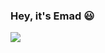 ### Hey, it's Emad :smiley:


<img src="https://img.shields.io/badge/BadgeText-ColourCode?logo=SimpleIconName&logoColor=ColorName&style=ShieldStyle" />

